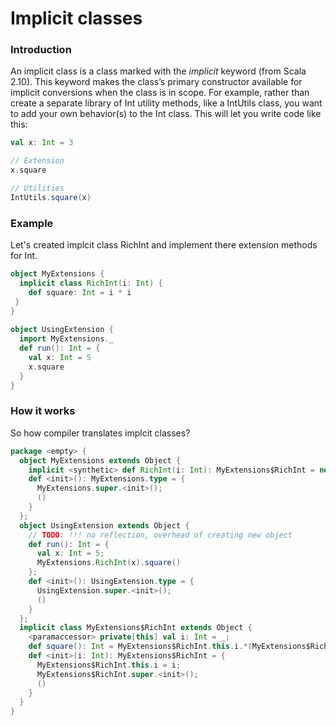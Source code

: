 
# Implicit classes
### Introduction
An implicit class is a class marked with the _implicit_ keyword (from Scala 2.10). This keyword makes the class’s primary constructor available for implicit conversions when the class is in scope. For example, rather than create a separate library of Int utility methods, like a IntUtils class, you want to add your own behavior(s) to the Int class. This will let you write code like this:

```scala
val x: Int = 3

// Extension
x.square

// Utilities
IntUtils.square(x)
```

### Example
Let's created implcit class RichInt and implement there extension methods for Int.   

```scala
object MyExtensions {
  implicit class RichInt(i: Int) {
    def square: Int = i * i
 }
}
 
object UsingExtension {
  import MyExtensions._
  def run(): Int = {
    val x: Int = 5
    x.square
  }
}
```

### How it works 
So how compiler translates implcit classes? 

```scala
package <empty> {
  object MyExtensions extends Object {
    implicit <synthetic> def RichInt(i: Int): MyExtensions$RichInt = new MyExtensions$RichInt(i);
    def <init>(): MyExtensions.type = {
      MyExtensions.super.<init>();
      ()
    }
  };
  object UsingExtension extends Object {
    // TODO: !!! no reflection, overhead of creating new object
    def run(): Int = {
      val x: Int = 5;
      MyExtensions.RichInt(x).square()
    };
    def <init>(): UsingExtension.type = {
      UsingExtension.super.<init>();
      ()
    }
  };
  implicit class MyExtensions$RichInt extends Object {
    <paramaccessor> private[this] val i: Int = _;
    def square(): Int = MyExtensions$RichInt.this.i.*(MyExtensions$RichInt.this.i);
    def <init>(i: Int): MyExtensions$RichInt = {
      MyExtensions$RichInt.this.i = i;
      MyExtensions$RichInt.super.<init>();
      ()
    }
  }
}
```
